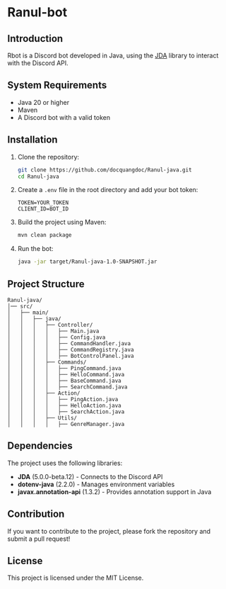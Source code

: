 # Ranul-bot

## Introduction
Rbot is a Discord bot developed in Java, using the [JDA](https://github.com/DV8FromTheWorld/JDA) library to interact with the Discord API.

## System Requirements
- Java 20 or higher
- Maven
- A Discord bot with a valid token

## Installation
1. Clone the repository:
   ```sh
   git clone https://github.com/docquangdoc/Ranul-java.git
   cd Ranul-java
   ```
2. Create a `.env` file in the root directory and add your bot token:
   ```env
   TOKEN=YOUR_TOKEN
   CLIENT_ID=BOT_ID
   ```
3. Build the project using Maven:
   ```sh
   mvn clean package
   ```
4. Run the bot:
   ```sh
   java -jar target/Ranul-java-1.0-SNAPSHOT.jar
   ```

## Project Structure
```
Ranul-java/
│── src/
│   ├── main/
│   │   ├── java/
│   │   │   ├── Controller/  
│   │   │   │   ├── Main.java
│   │   │   │   ├── Config.java
│   │   │   │   ├── CommandHandler.java
│   │   │   │   ├── CommandRegistry.java
│   │   │   │   ├── BotControlPanel.java
│   │   │   ├── Commands/  
│   │   │   │   ├── PingCommand.java
│   │   │   │   ├── HelloCommand.java
│   │   │   │   ├── BaseCommand.java
│   │   │   │   ├── SearchCommand.java
│   │   │   ├── Action/  
│   │   │   │   ├── PingAction.java
│   │   │   │   ├── HelloAction.java
│   │   │   │   ├── SearchAction.java
│   │   │   ├── Utils/  
│   │   │   │   ├── GenreManager.java
```

## Dependencies
The project uses the following libraries:
- **JDA** (5.0.0-beta.12) - Connects to the Discord API
- **dotenv-java** (2.2.0) - Manages environment variables
- **javax.annotation-api** (1.3.2) - Provides annotation support in Java

## Contribution
If you want to contribute to the project, please fork the repository and submit a pull request!

## License
This project is licensed under the MIT License.

